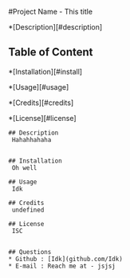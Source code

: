 #Project Name -  This title
      

  *[Description][#description]

  ## Table of Content
   
  *[Installation][#install]
     
  *[Usage][#usage]
       
  *[Credits][#credits]
    
  *[License][#license]
     
  
    ## Description
     Hahahhahaha
    
  
    ## Installation
     Oh well
  
    ## Usage
     Idk
    
    ## Credits
     undefined
    
    ## License
     ISC
      
    
    ## Questions
    * Github : [Idk](github.com/Idk)
    * E-mail : Reach me at - jsjsj